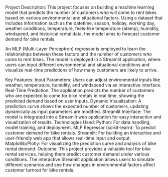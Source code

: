 Project Description:
This project focuses on building a machine learning model that predicts the number of customers who will come to rent bikes based on various environmental and situational factors. Using a dataset that includes information such as the datetime, season, holiday, working day, weather conditions, temperature, feels-like temperature (atemp), humidity, windspeed, and historical rental data, the model aims to forecast customer demand for bike rentals.

An MLP (Multi-Layer Perceptron) regressor is employed to learn the relationships between these factors and the number of customers who come to rent bikes. The model is deployed in a Streamlit application, where users can input different environmental and situational conditions and visualize real-time predictions of how many customers are likely to arrive.

Key Features:
Input Parameters: Users can adjust environmental inputs like weather, temperature, humidity, and windspeed via an interactive interface.
Real-Time Prediction: The application predicts the number of customers who are expected to come for bike rentals in real time, showing the predicted demand based on user inputs.
Dynamic Visualization: A prediction curve shows the expected number of customers, updating dynamically as input parameters are modified.
Streamlit Interface: The model is integrated into a Streamlit web application for easy interaction and visualization of results.
Technologies Used:
Python: For data handling, model training, and deployment.
MLP Regressor (scikit-learn): To predict customer demand for bike rentals.
Streamlit: For building an interactive and user-friendly web app that allows real-time input and output.
Matplotlib/Plotly: For visualizing the prediction curve and analysis of bike rental demand.
Outcome:
This project provides a valuable tool for bike rental services, helping them predict customer demand under various conditions. The interactive Streamlit application allows users to simulate different scenarios and see how changes in environmental factors affect customer turnout for bike rentals.
